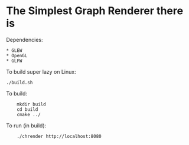 # The Simplest Graph Renderer there is

Dependencies:

    * GLEW
    * OpenGL
    * GLFW

To build super lazy on Linux:
```
./build.sh
```

To build:
```
    mkdir build
    cd build
    cmake ../
```

To run (in build):
```
    ./chrender http://localhost:8080
```
